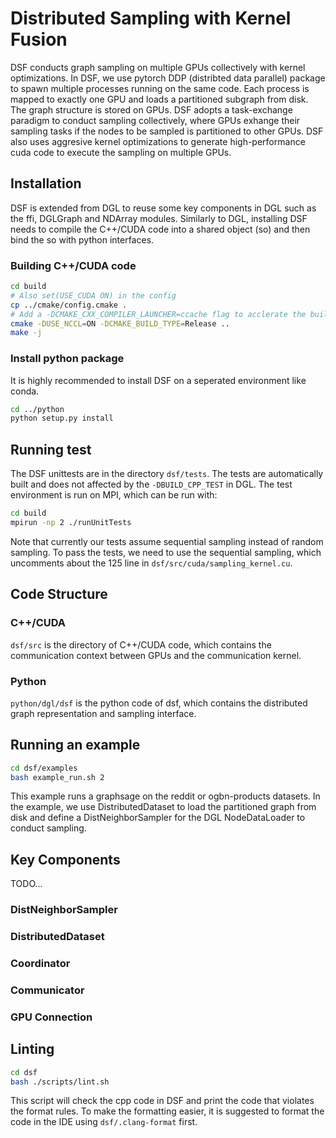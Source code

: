 # Distributed Sampling with Kernel Fusion

DSF conducts graph sampling on multiple GPUs collectively with kernel optimizations. In DSF, we use pytorch DDP (distribted data parallel) package to spawn multiple processes running on the same code. Each process is mapped to exactly one GPU and loads a partitioned subgraph from disk. The graph structure is stored on GPUs. DSF adopts a task-exchange paradigm to conduct sampling collectively, where GPUs exhange their sampling tasks if the nodes to be sampled is partitioned to other GPUs. DSF also uses aggresive kernel optimizations to generate high-performance cuda code to execute the sampling on multiple GPUs.


## Installation

DSF is extended from DGL to reuse some key components in DGL such as the ffi, DGLGraph and NDArray modules. Similarly to DGL, installing DSF needs to compile the C++/CUDA code into a shared object (so) and then bind the so with python interfaces. 

### Building C++/CUDA code

```sh
cd build
# Also set(USE_CUDA ON) in the config
cp ../cmake/config.cmake .
# Add a -DCMAKE_CXX_COMPILER_LAUNCHER=ccache flag to acclerate the building process
cmake -DUSE_NCCL=ON -DCMAKE_BUILD_TYPE=Release ..
make -j
```

### Install python package
It is highly recommended to install DSF on a seperated environment like conda.

```sh
cd ../python
python setup.py install
```

## Running test

The DSF unittests are in the directory `dsf/tests`. The tests are automatically built and does not affected by the `-DBUILD_CPP_TEST` in DGL. The test environment is run on MPI, which can be run with:
```sh
cd build
mpirun -np 2 ./runUnitTests
```

Note that currently our tests assume sequential sampling instead of random sampling. To pass the tests, we need to use the sequential sampling, which uncomments about the 125 line in `dsf/src/cuda/sampling_kernel.cu`.

## Code Structure

### C++/CUDA
`dsf/src` is the directory of C++/CUDA code, which contains the communication context between GPUs and the communication kernel.

### Python
`python/dgl/dsf` is the python code of dsf, which contains the distributed graph representation and sampling interface.

## Running an example

```sh
cd dsf/examples
bash example_run.sh 2
```
This example runs a graphsage on the reddit or ogbn-products datasets. In the example, we use DistributedDataset to load the partitioned graph from disk and define a DistNeighborSampler for the DGL NodeDataLoader to conduct sampling.

## Key Components
TODO...
### DistNeighborSampler
### DistributedDataset
### Coordinator
### Communicator
### GPU Connection

## Linting
```sh
cd dsf
bash ./scripts/lint.sh
```

This script will check the cpp code in DSF and print the code that violates the format rules. To make the formatting easier, it is suggested to format the code in the IDE using `dsf/.clang-format` first.